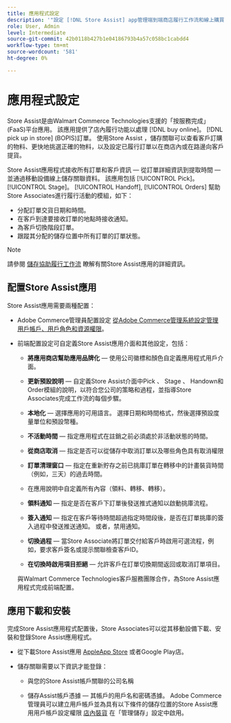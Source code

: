 ```yaml
---
title: 應用程式設定
description: '"設定 [!DNL Store Assist] app管理端到端商店履行工作流和線上購買流程，在商店訂單中提貨。」 '
role: User, Admin
level: Intermediate
source-git-commit: 42b0118b427b1e04186793b4a57c058bc1cabdd4
workflow-type: tm+mt
source-wordcount: '581'
ht-degree: 0%

---
```



# 應用程式設定

Store Assist是由Walmart Commerce Technologies支援的「按服務完成」(FaaS)平台應用。 該應用提供了店內履行功能以處理 [!DNL buy online]。 [!DNL pick up in store] (BOPIS)訂單。  使用Store Assist ，儲存關聯可以查看客戶訂購的物料、更快地挑選正確的物料，以及設定已履行訂單以在商店內或在路邊向客戶提貨。

Store Assist應用程式接收所有訂單和客戶資訊 — 從訂單詳細資訊到提取時間 — 並通過移動設備線上儲存關聯資料。 該應用包括 [!UICONTROL Pick]。 [!UICONTROL Stage]。 [!UICONTROL Handoff], [!UICONTROL Orders] 幫助Store Associates進行履行活動的模組，如下：

- 分配訂單交貨日期和時間。
- 在客戶到達要接收訂單的地點時接收通知。
- 為客戶切換階段訂單。
- 跟蹤其分配的儲存位置中所有訂單的訂單狀態。

>[!NOTE]
>
>請參閱 [儲存協助履行工作流](store-assist-modules.md) 瞭解有關Store Assist應用的詳細資訊。

## 配置Store Assist應用

Store Assist應用需要兩種配置：

- Adobe Commerce管理員配置設定 [從Adobe Commerce管理系統設定管理用戶帳戶、用戶角色和資源權限](user-setup.md)。

- 前端配置設定可自定義Store Assist應用介面和其他設定，包括：

   - **將應用商店幫助應用品牌化** — 使用公司徽標和顏色自定義應用程式用戶介面。

   - **更新預設說明** — 自定義Store Assist介面中Pick 、 Stage 、 Handown和Order模組的說明，以符合您公司的策略和過程，並指導Store Associates完成工作流的每個步驟。

   - **本地化** — 選擇應用的可用語言。 選擇日期和時間格式，然後選擇預設度量單位和預設幣種。

   - **不活動時間** — 指定應用程式在註銷之前必須處於非活動狀態的時間。

   - **從商店取消** — 指定是否可以從儲存中取消訂單以及哪些角色具有取消權限

   - **訂單清理窗口** — 指定在重新貯存之前已挑庫訂單在轉移中的計畫裝貨時間（例如，三天）的過去時間。

   - 在應用說明中自定義所有內容（領料、轉移、轉移）。

   - **領料通知** — 指定是否在客戶下訂單後發送推式通知以啟動挑庫流程。

   - **簽入通知** — 指定在客戶等待時間超過指定時間段後，是否在訂單挑庫的簽入過程中發送推送通知。 或者，禁用通知。

   - **切換過程** — 當Store Associate將訂單交付給客戶時啟用可選流程，例如，要求客戶簽名或提示關聯檢查客戶ID。

   - **在切換時啟用項目拒絕** — 允許客戶在訂單切換期間返回或取消訂單項目。

   與Walmart Commerce Technologies客戶服務團隊合作，為Store Assist應用程式完成前端配置。

## 應用下載和安裝

完成Store Assist應用程式配置後，Store Associates可以從其移動設備下載、安裝和登錄Store Assist應用程式。

- 從下載Store Assist應用 [AppleApp Store](https://apps.apple.com/us/app/store-assist-by-walmart/id16092815390) 或者Google Play店。

- 儲存關聯需要以下資訊才能登錄：

   - 與您的Store Assist帳戶關聯的公司名稱

   - 儲存Assist帳戶憑據 — 其帳戶的用戶名和密碼憑據。
   Adobe Commerce管理員可以建立用戶帳戶並為具有以下條件的儲存位置的Store Assist應用用戶帳戶設定權限 [店內裝貨](merchant-store-configuration.md#pickup-location-configuration) 在「管理儲存」設定中啟用。

